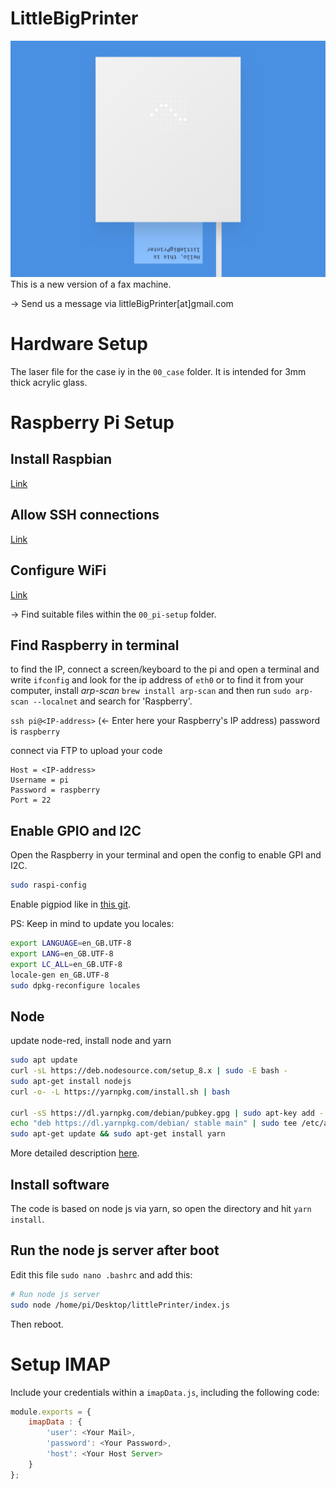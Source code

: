 # LittleBigPrinter

![LittleBigPrinter](00_img/title.jpg)
This is a new version of a fax machine. 

&rarr; Send us a message via littleBigPrinter[at]gmail.com

# Hardware Setup

The laser file for the case iy in the `00_case` folder. It is intended for 3mm thick acrylic glass.


# Raspberry Pi Setup


## Install Raspbian

[Link](https://www.raspberrypi.org/documentation/installation/installing-images/)


## Allow SSH connections

[Link](https://hackernoon.com/raspberry-pi-headless-install-462ccabd75d0)

## Configure WiFi

[Link](https://raspberrypi.stackexchange.com/questions/10251/prepare-sd-card-for-wifi-on-headless-pi)

&rarr; Find suitable files within the `00_pi-setup` folder.

## Find Raspberry in terminal

to find the IP, connect a screen/keyboard to the pi and open a terminal and write `ifconfig` and look for the ip address of `eth0` 
or to find it from your computer, install *arp-scan* `brew install arp-scan` and then run `sudo arp-scan --localnet`  and search for 'Raspberry'.

`ssh pi@<IP-address>` (← Enter here your Raspberry's IP address) password is `raspberry`

connect via FTP to upload your code 
```
Host = <IP-address>
Username = pi
Password = raspberry
Port = 22
```

## Enable GPIO and I2C

Open the Raspberry in your terminal and open the config to enable GPI and I2C.
```sh
sudo raspi-config
```

Enable pigpiod like in [this git](https://github.com/joan2937/pigpio/tree/master/util).


PS: Keep in mind to update you locales:
```sh
export LANGUAGE=en_GB.UTF-8
export LANG=en_GB.UTF-8
export LC_ALL=en_GB.UTF-8
locale-gen en_GB.UTF-8
sudo dpkg-reconfigure locales
```

## Node

update node-red, install node and yarn

```sh
sudo apt update
curl -sL https://deb.nodesource.com/setup_8.x | sudo -E bash - 
sudo apt-get install nodejs 
curl -o- -L https://yarnpkg.com/install.sh | bash 

curl -sS https://dl.yarnpkg.com/debian/pubkey.gpg | sudo apt-key add -
echo "deb https://dl.yarnpkg.com/debian/ stable main" | sudo tee /etc/apt/sources.list.d/yarn.list
sudo apt-get update && sudo apt-get install yarn
```

More detailed description [here](https://www.hackster.io/IainIsCreative/setting-up-the-raspberry-pi-and-johnny-five-56d60f).

## Install software

The code is based on node js via yarn, so open the directory and hit `yarn install`.


## Run the node js server after boot

Edit this file `sudo nano .bashrc` and add this:  
```sh
# Run node js server
sudo node /home/pi/Desktop/littlePrinter/index.js
```
Then reboot.

# Setup IMAP

Include your credentials within a `imapData.js`, including the following code:

```js
module.exports = {
	imapData : {
		'user': <Your Mail>,
		'password': <Your Password>,
		'host': <Your Host Server>
  	}
};
```